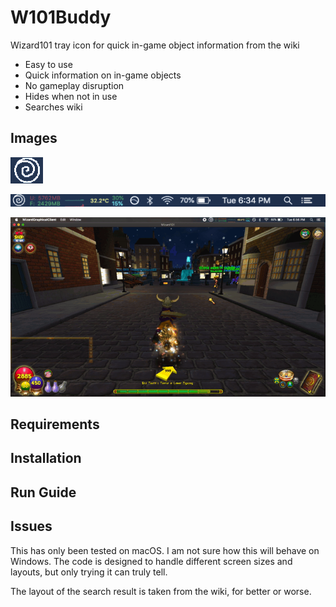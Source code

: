 # W101Buddy
Wizard101 tray icon for quick in-game object information from the wiki

- Easy to use
- Quick information on in-game objects
- No gameplay disruption 
- Hides when not in use
- Searches wiki

## Images

![Icon](/images/icon.png)

![Toolbar](/images/toolbar.png)

![Example](/images/ingame.gif)

## Requirements

## Installation

## Run Guide

## Issues
This has only been tested on macOS. I am not sure how this will behave on Windows. The code is designed to handle different screen sizes and layouts, but only trying it can truly tell.

The layout of the search result is taken from the wiki, for better or worse.

